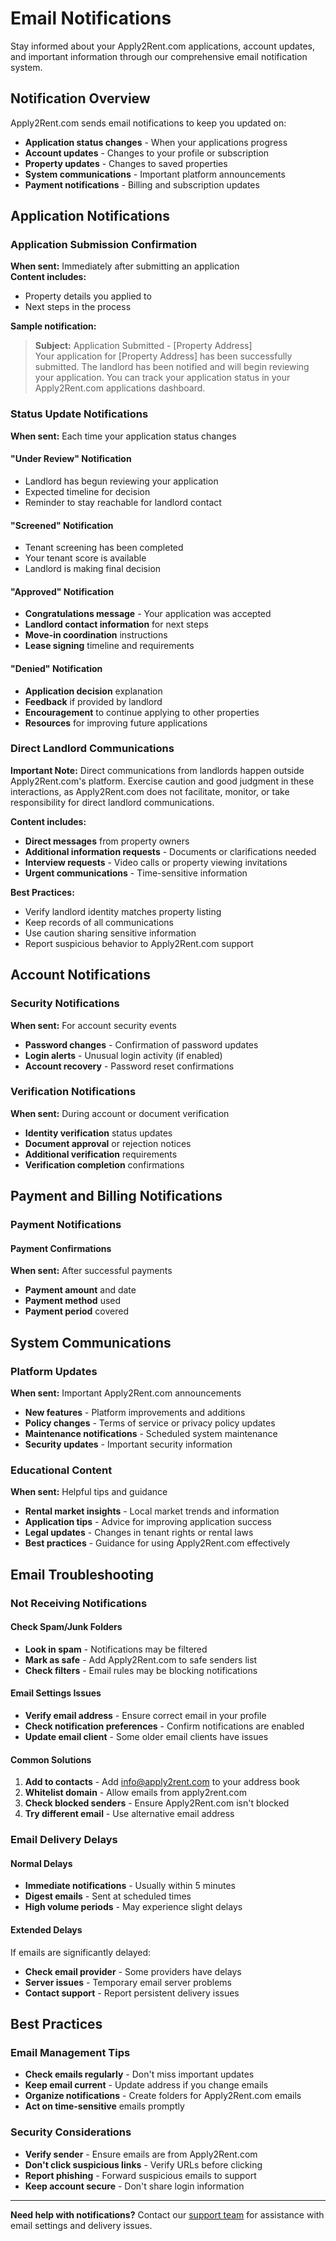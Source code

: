 # Email Notifications

Stay informed about your Apply2Rent.com applications, account updates, and important information through our comprehensive email notification system.

## Notification Overview

Apply2Rent.com sends email notifications to keep you updated on:
- **Application status changes** - When your applications progress
- **Account updates** - Changes to your profile or subscription
- **Property updates** - Changes to saved properties
- **System communications** - Important platform announcements
- **Payment notifications** - Billing and subscription updates

## Application Notifications

### Application Submission Confirmation
**When sent:** Immediately after submitting an application  
**Content includes:**
- Property details you applied to
- Next steps in the process

**Sample notification:**
> **Subject:** Application Submitted - [Property Address]  
> Your application for [Property Address] has been successfully submitted. The landlord has been notified and will begin reviewing your application. You can track your application status in your Apply2Rent.com applications dashboard.

### Status Update Notifications
**When sent:** Each time your application status changes

#### **"Under Review" Notification**
- Landlord has begun reviewing your application
- Expected timeline for decision
- Reminder to stay reachable for landlord contact

#### **"Screened" Notification**
- Tenant screening has been completed
- Your tenant score is available
- Landlord is making final decision

#### **"Approved" Notification**
- **Congratulations message** - Your application was accepted
- **Landlord contact information** for next steps
- **Move-in coordination** instructions
- **Lease signing** timeline and requirements

#### **"Denied" Notification**
- **Application decision** explanation
- **Feedback** if provided by landlord
- **Encouragement** to continue applying to other properties
- **Resources** for improving future applications

### Direct Landlord Communications
**Important Note:** Direct communications from landlords happen outside Apply2Rent.com's platform. Exercise caution and good judgment in these interactions, as Apply2Rent.com does not facilitate, monitor, or take responsibility for direct landlord communications.

**Content includes:**
- **Direct messages** from property owners
- **Additional information requests** - Documents or clarifications needed
- **Interview requests** - Video calls or property viewing invitations
- **Urgent communications** - Time-sensitive information

**Best Practices:**
- Verify landlord identity matches property listing
- Keep records of all communications
- Use caution sharing sensitive information
- Report suspicious behavior to Apply2Rent.com support

## Account Notifications

<!-- ### Profile Update Confirmations
**When sent:** After making changes to your profile
- **Personal information** changes
- **Employment updates** 
- **Document uploads** or replacements
- **Additional information** modifications -->

### Security Notifications
**When sent:** For account security events
- **Password changes** - Confirmation of password updates
- **Login alerts** - Unusual login activity (if enabled)
- **Account recovery** - Password reset confirmations

### Verification Notifications
**When sent:** During account or document verification
- **Identity verification** status updates
- **Document approval** or rejection notices
- **Additional verification** requirements
- **Verification completion** confirmations

## Payment and Billing Notifications

### Payment Notifications

#### **Payment Confirmations**
**When sent:** After successful payments
- **Payment amount** and date
- **Payment method** used
- **Payment period** covered

<!-- #### **Payment Failure Alerts**
**When sent:** If subscription payment fails
- **Failed payment** notification with reason
- **Retry schedule** - When next attempt will occur
- **Update payment method** instructions
- **Service continuation** timeline -->

<!-- #### **Subscription Changes**
**When sent:** When you modify your subscription
- **Cancellation confirmations** - Subscription ended
- **Reactivation notices** - Subscription restarted
- **Payment method updates** - New card on file
- **Billing date changes** - Modified billing schedule -->

<!-- ### Billing Reminders
**When sent:** Before subscription renewal
- **Upcoming payment** reminders (24-48 hours before)
- **Payment method expiration** warnings
- **Subscription renewal** confirmations
- **Annual billing summaries** (if applicable) -->

<!-- ## Property Notifications

### Saved Property Updates
**When sent:** Changes to properties you've saved

#### **Price Changes**
- **Rent increases** - Property rent has gone up
- **Rent decreases** - Property rent has been reduced
- **Special offers** - Landlord promotions or incentives

#### **Availability Changes**
- **Property rented** - No longer available for applications
- **New availability** - Property available again
- **Application deadlines** - Time-sensitive application opportunities

#### **Property Updates**
- **New photos** added to property listing
- **Description changes** or additional information
- **Amenity updates** or property improvements
- **Policy changes** - Pet policies, lease terms, etc.

### New Property Alerts
**When sent:** Properties matching your criteria become available
- **Search criteria matches** - New properties meeting your preferences
- **Neighborhood alerts** - New properties in areas you're interested in
- **Price range matches** - Properties within your budget
- **Feature matches** - Properties with amenities you want -->

## System Communications

### Platform Updates
**When sent:** Important Apply2Rent.com announcements
- **New features** - Platform improvements and additions
- **Policy changes** - Terms of service or privacy policy updates
- **Maintenance notifications** - Scheduled system maintenance
- **Security updates** - Important security information

### Educational Content
**When sent:** Helpful tips and guidance
- **Rental market insights** - Local market trends and information
- **Application tips** - Advice for improving application success
- **Legal updates** - Changes in tenant rights or rental laws
- **Best practices** - Guidance for using Apply2Rent.com effectively

<!-- ## Managing Email Preferences

### Notification Settings
Control which emails you receive:
1. **Log in** to your Apply2Rent.com account
2. **Go to Profile Settings** or **Account Preferences**
3. **Select Email Notifications** section
4. **Choose notification types** you want to receive
5. **Save your preferences**

### Notification Categories

#### **Essential Notifications** (Cannot be disabled)
- Application status updates
- Payment confirmations and failures
- Account security alerts
- Terms of service changes

#### **Optional Notifications** (Can be disabled)
- Property update alerts
- Educational content
- Marketing communications
- Platform announcements

#### **Frequency Options**
- **Immediate** - Send notifications as they occur
- **Daily digest** - Combine notifications into daily summary
- **Weekly summary** - Weekly compilation of updates
- **Important only** - Critical notifications only

### Email Address Management

#### **Primary Email**
- **Account notifications** sent to primary email
- **Cannot be changed easily** - Contact support for email changes
- **Must be verified** - Confirm email ownership
- **Keep current** - Ensure you have access to this email

#### **Alternative Email**
- **Backup communication** method
- **Emergency contact** if primary email unavailable
- **Optional setting** - Not required but recommended -->

## Email Troubleshooting

### Not Receiving Notifications

#### **Check Spam/Junk Folders**
- **Look in spam** - Notifications may be filtered
- **Mark as safe** - Add Apply2Rent.com to safe senders list
- **Check filters** - Email rules may be blocking notifications

#### **Email Settings Issues**
- **Verify email address** - Ensure correct email in your profile
- **Check notification preferences** - Confirm notifications are enabled
- **Update email client** - Some older email clients have issues

#### **Common Solutions**
1. **Add to contacts** - Add info@apply2rent.com to your address book
2. **Whitelist domain** - Allow emails from apply2rent.com
3. **Check blocked senders** - Ensure Apply2Rent.com isn't blocked
4. **Try different email** - Use alternative email address

### Email Delivery Delays

#### **Normal Delays**
- **Immediate notifications** - Usually within 5 minutes
- **Digest emails** - Sent at scheduled times
- **High volume periods** - May experience slight delays

#### **Extended Delays**
If emails are significantly delayed:
- **Check email provider** - Some providers have delays
- **Server issues** - Temporary email server problems
- **Contact support** - Report persistent delivery issues

<!-- ### Unsubscribing from Emails

#### **Essential Notifications**
- **Cannot unsubscribe** from critical account notifications
- **Required for security** - Important for account safety
- **Legal requirements** - Some notifications required by law

#### **Optional Notifications**
- **Use unsubscribe links** in email footers
- **Update preferences** in account settings
- **Contact support** for assistance with email preferences -->

## Best Practices

### Email Management Tips
- **Check emails regularly** - Don't miss important updates
- **Keep email current** - Update address if you change emails
- **Organize notifications** - Create folders for Apply2Rent.com emails
- **Act on time-sensitive** emails promptly

### Security Considerations
- **Verify sender** - Ensure emails are from Apply2Rent.com
- **Don't click suspicious links** - Verify URLs before clicking
- **Report phishing** - Forward suspicious emails to support
- **Keep account secure** - Don't share login information

---

**Need help with notifications?** Contact our [support team](../support/contact.md) for assistance with email settings and delivery issues.